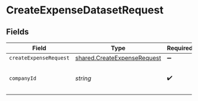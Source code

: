 # CreateExpenseDatasetRequest


## Fields

| Field                                                                             | Type                                                                              | Required                                                                          | Description                                                                       | Example                                                                           |
| --------------------------------------------------------------------------------- | --------------------------------------------------------------------------------- | --------------------------------------------------------------------------------- | --------------------------------------------------------------------------------- | --------------------------------------------------------------------------------- |
| `createExpenseRequest`                                                            | [shared.CreateExpenseRequest](../../../sdk/models/shared/createexpenserequest.md) | :heavy_minus_sign:                                                                | N/A                                                                               |                                                                                   |
| `companyId`                                                                       | *string*                                                                          | :heavy_check_mark:                                                                | Unique identifier for a company.                                                  | 8a210b68-6988-11ed-a1eb-0242ac120002                                              |